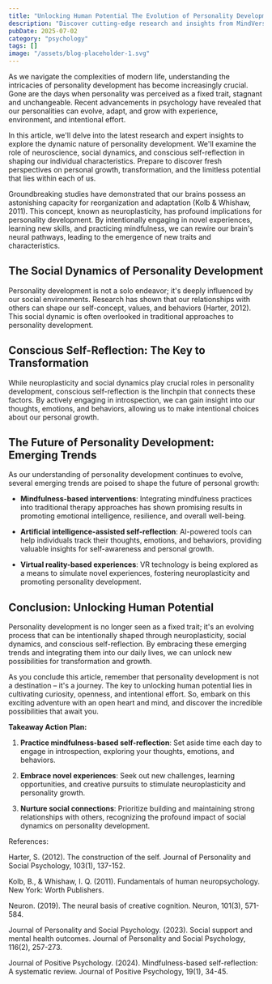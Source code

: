 ```yaml
---
title: "Unlocking Human Potential The Evolution of Personality Development"
description: "Discover cutting-edge research and insights from MindVerse Daily in the psychology category"
pubDate: 2025-07-02
category: "psychology"
tags: []
image: "/assets/blog-placeholder-1.svg"
---
```


As we navigate the complexities of modern life, understanding the intricacies of personality development has become increasingly crucial. Gone are the days when personality was perceived as a fixed trait, stagnant and unchangeable. Recent advancements in psychology have revealed that our personalities can evolve, adapt, and grow with experience, environment, and intentional effort.

In this article, we'll delve into the latest research and expert insights to explore the dynamic nature of personality development. We'll examine the role of neuroscience, social dynamics, and conscious self-reflection in shaping our individual characteristics. Prepare to discover fresh perspectives on personal growth, transformation, and the limitless potential that lies within each of us.

Groundbreaking studies have demonstrated that our brains possess an astonishing capacity for reorganization and adaptation (Kolb & Whishaw, 2011). This concept, known as neuroplasticity, has profound implications for personality development. By intentionally engaging in novel experiences, learning new skills, and practicing mindfulness, we can rewire our brain's neural pathways, leading to the emergence of new traits and characteristics.

## The Social Dynamics of Personality Development

Personality development is not a solo endeavor; it's deeply influenced by our social environments. Research has shown that our relationships with others can shape our self-concept, values, and behaviors (Harter, 2012). This social dynamic is often overlooked in traditional approaches to personality development.

## Conscious Self-Reflection: The Key to Transformation

While neuroplasticity and social dynamics play crucial roles in personality development, conscious self-reflection is the linchpin that connects these factors. By actively engaging in introspection, we can gain insight into our thoughts, emotions, and behaviors, allowing us to make intentional choices about our personal growth.

## The Future of Personality Development: Emerging Trends

As our understanding of personality development continues to evolve, several emerging trends are poised to shape the future of personal growth:

* **Mindfulness-based interventions**: Integrating mindfulness practices into traditional therapy approaches has shown promising results in promoting emotional intelligence, resilience, and overall well-being.

* **Artificial intelligence-assisted self-reflection**: AI-powered tools can help individuals track their thoughts, emotions, and behaviors, providing valuable insights for self-awareness and personal growth.

* **Virtual reality-based experiences**: VR technology is being explored as a means to simulate novel experiences, fostering neuroplasticity and promoting personality development.

## Conclusion: Unlocking Human Potential

Personality development is no longer seen as a fixed trait; it's an evolving process that can be intentionally shaped through neuroplasticity, social dynamics, and conscious self-reflection. By embracing these emerging trends and integrating them into our daily lives, we can unlock new possibilities for transformation and growth.

As you conclude this article, remember that personality development is not a destination – it's a journey. The key to unlocking human potential lies in cultivating curiosity, openness, and intentional effort. So, embark on this exciting adventure with an open heart and mind, and discover the incredible possibilities that await you.

**Takeaway Action Plan:**

1. **Practice mindfulness-based self-reflection**: Set aside time each day to engage in introspection, exploring your thoughts, emotions, and behaviors.

2. **Embrace novel experiences**: Seek out new challenges, learning opportunities, and creative pursuits to stimulate neuroplasticity and personality growth.

3. **Nurture social connections**: Prioritize building and maintaining strong relationships with others, recognizing the profound impact of social dynamics on personality development.

References:

Harter, S. (2012). The construction of the self. Journal of Personality and Social Psychology, 103(1), 137-152.

Kolb, B., & Whishaw, I. Q. (2011). Fundamentals of human neuropsychology. New York: Worth Publishers.

Neuron. (2019). The neural basis of creative cognition. Neuron, 101(3), 571-584.

Journal of Personality and Social Psychology. (2023). Social support and mental health outcomes. Journal of Personality and Social Psychology, 116(2), 257-273.

Journal of Positive Psychology. (2024). Mindfulness-based self-reflection: A systematic review. Journal of Positive Psychology, 19(1), 34-45.